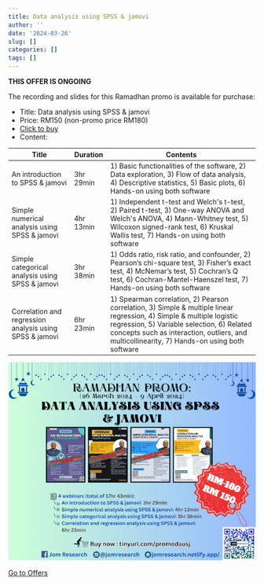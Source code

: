 ```yaml
---
title: Data analysis using SPSS & jamovi
author: ''
date: '2024-03-26'
slug: []
categories: []
tags: []
---
```


**THIS OFFER IS ONGOING**

The recording and slides for this Ramadhan promo is available for purchase:

- Title: Data analysis using SPSS & jamovi
- Price: RM150 (non-promo price RM180)
- [Click to buy](https://forms.gle/ejQKsmCrFJzSETSv5)
- Content:

| Title | Duration | Contents | 
|-------|----------|----------|
| An introduction to SPSS & jamovi | 3hr 29min | 1) Basic functionalities of the software, 2) Data exploration, 3) Flow of data analysis, 4) Descriptive statistics, 5) Basic plots, 6) Hands-on using both software
| Simple numerical analysis using SPSS & jamovi | 4hr 13min | 1) Independent t-test and Welch's t-test, 2) Paired t-test, 3) One-way ANOVA and Welch's ANOVA, 4) Mann-Whitney test, 5) Wilcoxon signed-rank test, 6) Kruskal Wallis test, 7) Hands-on using both software
| Simple categorical analysis using SPSS & jamovi | 3hr 38min | 1) Odds ratio, risk ratio, and confounder, 2) Pearson’s chi-square test, 3) Fisher’s exact test, 4) McNemar’s test, 5) Cochran’s Q test, 6) Cochran-Mantel-Haenszel test, 7) Hands-on using both software
| Correlation and regression analysis using SPSS & jamovi | 6hr 23min | 1) Spearman correlation, 2) Pearson correlation, 3) Simple & multiple linear regression, 4) Simple & multiple logistic regression, 5) Variable selection, 6) Related concepts such as interaction, outliers, and multicollinearity, 7) Hands-on using both software

![](images/poster_dausj_35percent.png)

[Go to Offers](https://jomresearch.netlify.app/offers/)